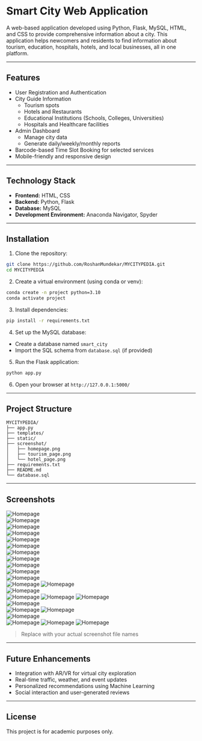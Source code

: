 
# Smart City Web Application

A web-based application developed using Python, Flask, MySQL, HTML, and CSS to provide comprehensive information about a city. This application helps newcomers and residents to find information about tourism, education, hospitals, hotels, and local businesses, all in one platform.

---

## Features

- User Registration and Authentication
- City Guide Information
  - Tourism spots
  - Hotels and Restaurants
  - Educational Institutions (Schools, Colleges, Universities)
  - Hospitals and Healthcare facilities
- Admin Dashboard
  - Manage city data
  - Generate daily/weekly/monthly reports
- Barcode-based Time Slot Booking for selected services
- Mobile-friendly and responsive design

---

## Technology Stack

- **Frontend:** HTML, CSS
- **Backend:** Python, Flask
- **Database:** MySQL
- **Development Environment:** Anaconda Navigator, Spyder

---

## Installation

1. Clone the repository:

```bash
git clone https://github.com/RoshanMundekar/MYCITYPEDIA.git
cd MYCITYPEDIA
```

2. Create a virtual environment (using conda or venv):

```bash
conda create -n project python=3.10
conda activate project
```

3. Install dependencies:

```bash
pip install -r requirements.txt
```

4. Set up the MySQL database:

- Create a database named `smart_city`
- Import the SQL schema from `database.sql` (if provided)

5. Run the Flask application:

```bash
python app.py
```

6. Open your browser at `http://127.0.0.1:5000/`

---

## Project Structure

```
MYCITYPEDIA/
├── app.py
├── templates/
├── static/
├── screenshot/
│   ├── homepage.png
│   ├── tourism_page.png
│   └── hotel_page.png
├── requirements.txt
├── README.md
└── database.sql
```

---

## Screenshots

![Homepage](screenshot/1.JPG)  
![Homepage](screenshot/2.JPG)  
![Homepage](screenshot/3.JPG)  
![Homepage](screenshot/4.JPG)  
![Homepage](screenshot/5.JPG)  
![Homepage](screenshot/6.JPG)  
![Homepage](screenshot/7.JPG)  
![Homepage](screenshot/8.JPG)  
![Homepage](screenshot/9.JPG)  
![Homepage](screenshot/10.JPG)  
![Homepage](screenshot/11.JPG)  
![Homepage](screenshot/12.JPG) 
![Homepage](screenshot/13.JPG)  
![Homepage](screenshot/14.JPG)  
![Homepage](screenshot/15.JPG) 
![Homepage](screenshot/about.JPG) 
![Homepage](screenshot/ad_1.JPG)  
![Homepage](screenshot/ad_2.JPG)  
![Homepage](screenshot/ad_3.JPG)
![Homepage](screenshot/add_place.JPG)  
![Homepage](screenshot/chatbot.JPG)  
![Homepage](screenshot/contact.JPG)
![Homepage](screenshot/profile.JPG) 
![Homepage](screenshot/reco_1.JPG)   
> Replace with your actual screenshot file names

---

## Future Enhancements

- Integration with AR/VR for virtual city exploration
- Real-time traffic, weather, and event updates
- Personalized recommendations using Machine Learning
- Social interaction and user-generated reviews

---



## License

This project is for academic purposes only.
